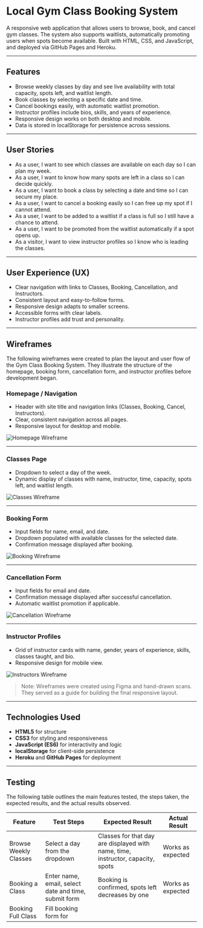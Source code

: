 # Local Gym Class Booking System

A responsive web application that allows users to browse, book, and cancel gym classes. The system also supports waitlists, automatically promoting users when spots become available. Built with HTML, CSS, and JavaScript, and deployed via GitHub Pages and Heroku.

---

## Features

- Browse weekly classes by day and see live availability with total capacity, spots left, and waitlist length.  
- Book classes by selecting a specific date and time.  
- Cancel bookings easily, with automatic waitlist promotion.  
- Instructor profiles include bios, skills, and years of experience.  
- Responsive design works on both desktop and mobile.  
- Data is stored in localStorage for persistence across sessions.

---

## User Stories

- As a user, I want to see which classes are available on each day so I can plan my week.  
- As a user, I want to know how many spots are left in a class so I can decide quickly.  
- As a user, I want to book a class by selecting a date and time so I can secure my place.  
- As a user, I want to cancel a booking easily so I can free up my spot if I cannot attend.  
- As a user, I want to be added to a waitlist if a class is full so I still have a chance to attend.  
- As a user, I want to be promoted from the waitlist automatically if a spot opens up.  
- As a visitor, I want to view instructor profiles so I know who is leading the classes.

---

## User Experience (UX)

- Clear navigation with links to Classes, Booking, Cancellation, and Instructors.  
- Consistent layout and easy-to-follow forms.  
- Responsive design adapts to smaller screens.  
- Accessible forms with clear labels.  
- Instructor profiles add trust and personality.

---

## Wireframes

The following wireframes were created to plan the layout and user flow of the Gym Class Booking System. They illustrate the structure of the homepage, booking form, cancellation form, and instructor profiles before development began.

### Homepage / Navigation

- Header with site title and navigation links (Classes, Booking, Cancel, Instructors).  
- Clear, consistent navigation across all pages.  
- Responsive layout for desktop and mobile.

![Homepage Wireframe](homepage.png)

---

### Classes Page

- Dropdown to select a day of the week.  
- Dynamic display of classes with name, instructor, time, capacity, spots left, and waitlist length.

![Classes Wireframe](classes.png)

---

### Booking Form

- Input fields for name, email, and date.  
- Dropdown populated with available classes for the selected date.  
- Confirmation message displayed after booking.

![Booking Wireframe](booking.png)

---

### Cancellation Form

- Input fields for email and date.  
- Confirmation message displayed after successful cancellation.  
- Automatic waitlist promotion if applicable.

![Cancellation Wireframe](cancellation.png)

---

### Instructor Profiles

- Grid of instructor cards with name, gender, years of experience, skills, classes taught, and bio.  
- Responsive design for mobile view.

![Instructors Wireframe](instructors.png)

> Note: Wireframes were created using Figma and hand-drawn scans. They served as a guide for building the final responsive layout.

---

## Technologies Used

- **HTML5** for structure  
- **CSS3** for styling and responsiveness  
- **JavaScript (ES6)** for interactivity and logic  
- **localStorage** for client-side persistence  
- **Heroku** and **GitHub Pages** for deployment

---

## Testing

The following table outlines the main features tested, the steps taken, the expected results, and the actual results observed.

| Feature                | Test Steps                                                                 | Expected Result                                                                 | Actual Result     |
|------------------------|----------------------------------------------------------------------------|---------------------------------------------------------------------------------|-------------------|
| Browse Weekly Classes  | Select a day from the dropdown                                             | Classes for that day are displayed with name, time, instructor, capacity, spots | Works as expected |
| Booking a Class        | Enter name, email, select date and time, submit form                      | Booking is confirmed, spots left decreases by one                               | Works as expected |
| Booking Full Class     | Fill booking form for
